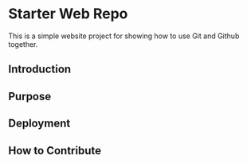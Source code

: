# Starter Web Repo

This is a simple website project for showing how to use Git and Github together.
## Introduction

## Purpose

## Deployment

## How to Contribute